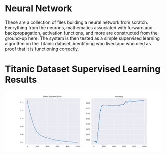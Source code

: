 # Neural Network
These are a collection of files building a neural network from scratch. Everything from the neurons, mathematics associated with forward and backpropagation, activation functions, and more are constructed from the ground-up here. The system is then tested as a simple supervised learning algorithm on the Titanic dataset, identifying who lived and who died as proof that it is functioning correctly.

# Titanic Dataset Supervised Learning Results
![Training](https://github.com/A-r-s-h-i-a/Personal-Projects/blob/main/NN%20from%20Scratch/Titanic%20Training.png)
